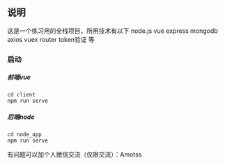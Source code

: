 ## 说明
这是一个练习用的全栈项目，所用技术有以下
node.js vue express mongodb axios vuex router token验证 等

### 启动
##### 前端vue
```
cd client
npm run serve
```

##### 后端node
```
cd node_app
npm run serve
```
有问题可以加个人微信交流（仅限交流）：Amotss
